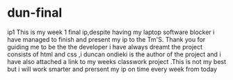 # dun-final
ip1 This is my week 1 final ip,despite having my laptop software blocker
i have managed to finish and present my ip to the Tm'S. Thank you for 
guiding me to be the the developer i have always dreamt the project consists of html
and css ,i duncan ondieki is the author of the project and i have also attached a link
to my weeks classwork project .This is not my best but i will work smarter and prersent my ip on time every week from today
